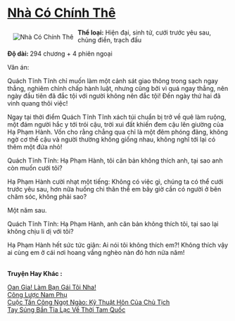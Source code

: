 <a href="https://utruyen.com/truyen/nha-co-chinh-the/19512/" title="Nhà Có Chính Thê"><h1>Nhà Có Chính Thê</h1></a><div style="display:table"><img align="right" style="float: left; padding: 10px;" src="https://utruyen.com/images/story/200x260/nha-co-chinh-the.jpg" alt="Nhà Có Chính Thê"><b>Thể loại:</b> Hiện đại, sinh tử, cưới trước yêu sau, chủng điền, trạch đấu<p></p><b>Độ dài: </b>294 chương + 4 phiên ngoại<p></p>Văn án: <p></p>Quách Tĩnh Tĩnh chỉ muốn làm một cảnh sát giao thông trong sạch ngay thẳng, nghiêm chỉnh chấp hành luật, nhưng cũng bởi vì quá ngay thẳng, nên ngày đầu tiên đã đắc tội với người không nên đắc tội! Đến ngày thứ hai đã vinh quang thôi việc!<p></p>Ngay tại thời điểm Quách Tĩnh Tĩnh xách túi chuẩn bị trở về quê làm ruộng, một đám người hắc y tới trói cậu, trời xui đất khiến đem cậu lên giường của Hạ Phạm Hành. Vốn cho rằng chẳng qua chỉ là một đêm phóng đãng, không ngờ cơ thể cậu và người thường không giống nhau, không nghĩ tới lại có thêm một đứa nhỏ!<p></p>Quách Tĩnh Tĩnh: Hạ Phạm Hành, tôi căn bản không thích anh, tại sao anh còn muốn cưới tôi?<p></p>Hạ Phạm Hành cười nhạt một tiếng: Không có việc gì, chúng ta có thể cưới trước yêu sau, hơn nữa huống chi thân thể em bây giờ cần có người ở bên chăm sóc, không phải sao?<p></p>Một năm sau.<p></p>Quách Tĩnh Tĩnh: Hạ Phạm Hành, anh căn bản không thích tôi, tại sao lại không chịu li dị với tôi?<p></p>Hạ Phạm Hành hết sức tức giận: Ai nói tôi không thích em?! Không thích vậy ai cùng em ở cái nơi hoang vắng nghèo nàn đó hơn nửa năm!</div><p><br><b>Truyện Hay Khác :</b></p><a href="https://utruyen.com/truyen/oan-gia-lam-ban-gai-toi-nha/17186/" alt="Oan Gia! Làm Bạn Gái Tôi Nha!">Oan Gia! Làm Bạn Gái Tôi Nha!</a><br/><a href="https://github.com/quanluxury/ngontinhhot/tree/master/truyenhay/15986/" alt="Công Lược Nam Phụ">Công Lược Nam Phụ</a><br/><a href="https://github.com/quanluxury/ngontinhhot/tree/master/truyenhay/19137/" alt="Cuộc Tấn Công Ngọt Ngào: Kỹ Thuật Hôn Của Chủ Tịch">Cuộc Tấn Công Ngọt Ngào: Kỹ Thuật Hôn Của Chủ Tịch</a><br/><a href="https://github.com/quanluxury/ngontinhhot/tree/master/truyenhay/17816/" alt="Tay Súng Bắn Tỉa Lạc Về Thời Tam Quốc">Tay Súng Bắn Tỉa Lạc Về Thời Tam Quốc</a><br/>